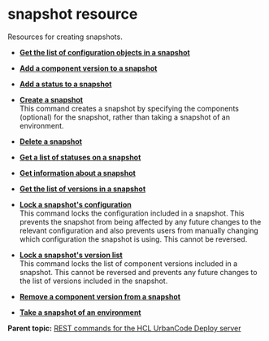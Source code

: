 # snapshot resource

Resources for creating snapshots.

-   **[Get the list of configuration objects in a snapshot](../../com.udeploy.api.doc/topics/rest_cli_snapshot_getsnapshotconfiguration_get.md)**  

-   **[Add a component version to a snapshot](../../com.udeploy.api.doc/topics/rest_cli_snapshot_addversiontosnapshot_put.md)**  

-   **[Add a status to a snapshot](../../com.udeploy.api.doc/topics/rest_cli_snapshot_addstatustosnapshot_put.md)**  

-   **[Create a snapshot](../../com.udeploy.api.doc/topics/rest_cli_snapshot_createsnapshot_put.md)**  
 This command creates a snapshot by specifying the components \(optional\) for the snapshot, rather than taking a snapshot of an environment.
-   **[Delete a snapshot](../../com.udeploy.api.doc/topics/rest_cli_snapshot_deletesnapshot_delete.md)**  

-   **[Get a list of statuses on a snapshot](../../com.udeploy.api.doc/topics/rest_cli_snapshot_getstatuslist_get.md)**  

-   **[Get information about a snapshot](../../com.udeploy.api.doc/topics/rest_cli_snapshot_getsnapshot_get.md)**  

-   **[Get the list of versions in a snapshot](../../com.udeploy.api.doc/topics/rest_cli_snapshot_getsnapshotversions_get.md)**  

-   **[Lock a snapshot's configuration](../../com.udeploy.api.doc/topics/rest_cli_snapshot_locksnapshotconfiguration_put.md)**  
 This command locks the configuration included in a snapshot. This prevents the snapshot from being affected by any future changes to the relevant configuration and also prevents users from manually changing which configuration the snapshot is using. This cannot be reversed.
-   **[Lock a snapshot's version list](../../com.udeploy.api.doc/topics/rest_cli_snapshot_locksnapshotversions_put.md)**  
 This command locks the list of component versions included in a snapshot. This cannot be reversed and prevents any future changes to the list of versions included in the snapshot.
-   **[Remove a component version from a snapshot](../../com.udeploy.api.doc/topics/rest_cli_snapshot_removeversionfromsnapshot_put.md)**  

-   **[Take a snapshot of an environment](../../com.udeploy.api.doc/topics/rest_cli_snapshot_createsnapshotofenvironment_put.md)**  


**Parent topic:** [REST commands for the HCL UrbanCode Deploy server](../../com.udeploy.reference.doc/topics/rest_api_ref_commands.md)


